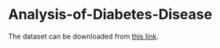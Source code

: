 # Analysis-of-Diabetes-Disease
The dataset can be downloaded from [this link](https://www.kaggle.com/datasets/akshaydattatraykhare/diabetes-dataset).
